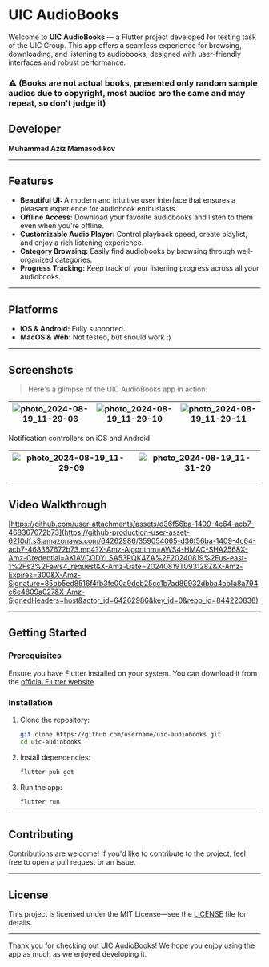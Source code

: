 # UIC AudioBooks

Welcome to **UIC AudioBooks** — a Flutter project developed for testing task of the UIC Group. This app offers a seamless experience for browsing, downloading, and listening to audiobooks, designed with user-friendly interfaces and robust performance.

### ⚠️  (Books are not actual books, presented only random sample audios due to copyright, most audios are the same and may repeat, so don't judge it)

## Developer

**Muhammad Aziz Mamasodikov**

---


## Features

- **Beautiful UI:** A modern and intuitive user interface that ensures a pleasant experience for audiobook enthusiasts.
- **Offline Access:** Download your favorite audiobooks and listen to them even when you're offline.
- **Customizable Audio Player:** Control playback speed, create playlist, and enjoy a rich listening experience.
- **Category Browsing:** Easily find audiobooks by browsing through well-organized categories.
- **Progress Tracking:** Keep track of your listening progress across all your audiobooks.

---

## Platforms

- **iOS & Android:** Fully supported.
- **MacOS & Web:** Not tested, but should work :)

---

## Screenshots

> Here's a glimpse of the UIC AudioBooks app in action:

| ![photo_2024-08-19_11-29-06](https://github.com/user-attachments/assets/fcce3daa-a99d-43aa-924a-cfc86c1f43f7) | ![photo_2024-08-19_11-29-10](https://github.com/user-attachments/assets/5d0a926a-5871-46c2-bde7-9a530b2df934) | ![photo_2024-08-19_11-29-11](https://github.com/user-attachments/assets/a43206b8-2292-41fa-883f-c65fa4032ca4) |
|--------------------|--------------------|--------------------|

Notification controllers on iOS and Android

|![photo_2024-08-19_11-29-09](https://github.com/user-attachments/assets/75e2533b-7401-4b21-b68d-5237b6ad5686)|![photo_2024-08-19_11-31-20](https://github.com/user-attachments/assets/6130fb6e-519e-420a-8110-ab1f083f096a)|
|--------------------|--------------------|

---

## Video Walkthrough

[https://github.com/user-attachments/assets/d36f56ba-1409-4c64-acb7-468367672b73](https://github-production-user-asset-6210df.s3.amazonaws.com/64262986/359054065-d36f56ba-1409-4c64-acb7-468367672b73.mp4?X-Amz-Algorithm=AWS4-HMAC-SHA256&X-Amz-Credential=AKIAVCODYLSA53PQK4ZA%2F20240819%2Fus-east-1%2Fs3%2Faws4_request&X-Amz-Date=20240819T093128Z&X-Amz-Expires=300&X-Amz-Signature=85bb5ed8516f4fb3fe00a9dcb25cc1b7ad89932dbba4ab1a8a794c6e4809a027&X-Amz-SignedHeaders=host&actor_id=64262986&key_id=0&repo_id=844220838)

---

## Getting Started

### Prerequisites

Ensure you have Flutter installed on your system. You can download it from the [official Flutter website](https://flutter.dev/docs/get-started/install).

### Installation

1. Clone the repository:
    ```bash
    git clone https://github.com/username/uic-audiobooks.git
    cd uic-audiobooks
    ```

2. Install dependencies:
    ```bash
    flutter pub get
    ```

3. Run the app:
    ```bash
    flutter run
    ```

---

## Contributing

Contributions are welcome! If you'd like to contribute to the project, feel free to open a pull request or an issue.

---

## License

This project is licensed under the MIT License—see the [LICENSE](LICENSE) file for details.

---

Thank you for checking out UIC AudioBooks! We hope you enjoy using the app as much as we enjoyed developing it.
